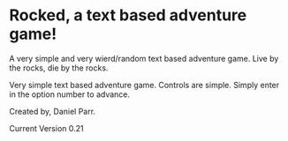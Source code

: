 # Rocked, a text based adventure game!

A very simple and very wierd/random text based adventure game. 
Live by the rocks, die by the rocks.

Very simple text based adventure game.
Controls are simple. Simply enter in the option number to advance.

Created by, Daniel Parr.

Current Version 0.21
